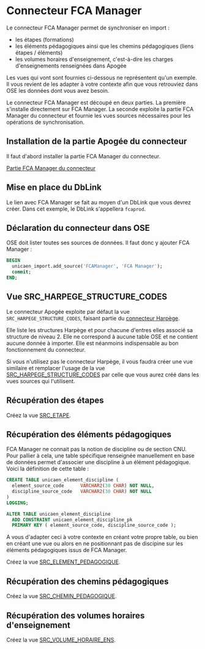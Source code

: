 # Connecteur FCA Manager

Le connecteur FCA Manager permet de synchroniser en import :
  * les étapes (formations)
  * les éléments pédagogiques ainsi que les chemins pédagogiques (liens étapes / éléments)
  * les volumes horaires d'enseignement, c'est-à-dire les charges d'enseignements renseignées dans Apogée

Les vues qui vont sont fournies ci-dessous ne représentent qu'un exemple. Il vous revient de les adapter à votre contexte afin que vous
retrouviez dans OSE les données dont vous avez besoin. 

Le connecteur FCA Manager est découpé en deux parties.
La première s'installe directement sur FCA Manager.
La seconde exploite la partie FCA Manager du connecteur et fournie les vues sources nécessaires pour les opérations de synchronisation. 

## Installation de la partie Apogée du connecteur

Il faut d'abord installer la partie FCA Manager du connecteur.

[Partie FCA Manager du connecteur](FCAManager-OSE-lisezMoi.md)
  
## Mise en place du DbLink

Le lien avec FCA Manager se fait au moyen d'un DbLink que vous devrez créer.
Dans cet exemple, le DbLink s'appellera `fcaprod`.

## Déclaration du connecteur dans OSE  

OSE doit lister toutes ses sources de données.
Il faut donc y ajouter FCA Manager : 

```sql
BEGIN
  unicaen_import.add_source('FCAManager', 'FCA Manager');
  commit;
END;
```

## Vue SRC_HARPEGE_STRUCTURE_CODES

Le connecteur Apogée exploite par défaut la vue `SRC_HARPEGE_STRUCTURE_CODES`, faisant partie du
[connecteur Harpège](../Harpège/Connecteur.md). 

Elle liste les structures Harpège et pour chacune d'entres elles associé sa structure de niveau 2.
Elle ne correspond à aucune table OSE et ne contient aucune donnée à importer. 
Elle est néanmoins indispensable au bon fonctionnement du connecteur.

Si vous n'utilisez pas le connecteur Harpège, il vous faudra créer une vue similaire et remplacer l'usage
de la vue [SRC_HARPEGE_STRUCTURE_CODES](../Harpège/SRC_HARPEGE_STRUCTURE_CODES.sql) par celle que vous aurez créé dans les vues sources qui l'utilisent.

## Récupération des étapes

Créez la vue [SRC_ETAPE](SRC_ETAPE.sql).

## Récupération des éléments pédagogiques

FCA Manager ne connait pas la notion de discipline ou de section CNU.
Pour pallier à cela, une table spécifique renseignée manuellement en base de données permet d'associer une discipline à un élément pédagogique.
Voici la définition de cette table : 

```sql
CREATE TABLE unicaen_element_discipline (
  element_source_code      VARCHAR2(30 CHAR) NOT NULL,
  discipline_source_code   VARCHAR2(30 CHAR) NOT NULL
)
LOGGING;

ALTER TABLE unicaen_element_discipline
  ADD CONSTRAINT unicaen_element_discipline_pk
  PRIMARY KEY ( element_source_code, discipline_source_code );
```

A vous d'adapter ceci à votre contexte en créant votre propre table, ou bien en créant une vue ou alors en ne positionnant pas de discipine sur les éléments pédagogiques
issus de FCA Manager. 


Créez la vue [SRC_ELEMENT_PEDAGOGIQUE](SRC_ELEMENT_PEDAGOGIQUE.sql).

## Récupération des chemins pédagogiques

Créez la vue [SRC_CHEMIN_PEDAGOGIQUE](SRC_CHEMIN_PEDAGOGIQUE.sql).

## Récupération des volumes horaires d'enseignement

Créez la vue [SRC_VOLUME_HORAIRE_ENS](SRC_VOLUME_HORAIRE_ENS.sql).
